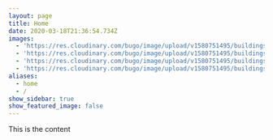 ```yaml
---
layout: page
title: Home
date: 2020-03-18T21:36:54.734Z
images:
  - 'https://res.cloudinary.com/bugo/image/upload/v1580751495/buildings-4b.png'
  - 'https://res.cloudinary.com/bugo/image/upload/v1580751495/buildings-6b.png'
  - 'https://res.cloudinary.com/bugo/image/upload/v1580751495/buildings-3b.png'
  - 'https://res.cloudinary.com/bugo/image/upload/v1580751495/buildings-1b.png'
aliases:
  - home
  - /
show_sidebar: true
show_featured_image: false
---
```

This is the content